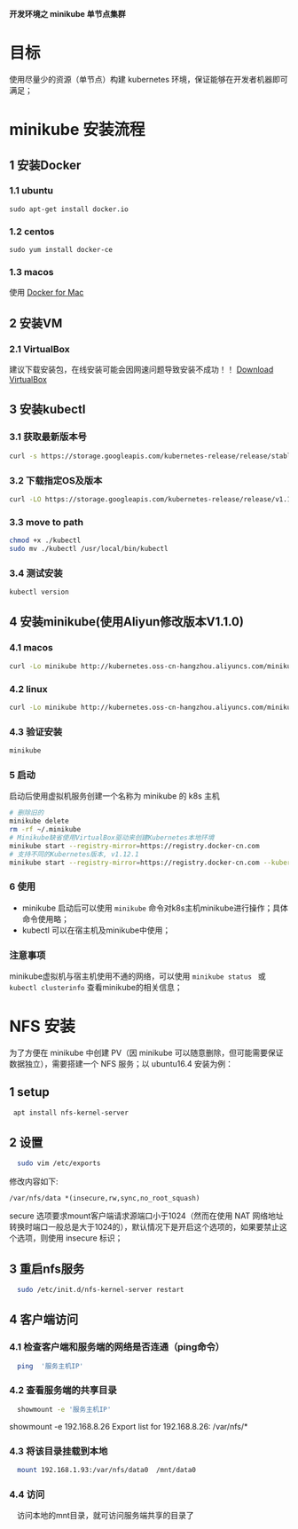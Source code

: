 **开发环境之 minikube 单节点集群**

# 目标
使用尽量少的资源（单节点）构建 kubernetes 环境，保证能够在开发者机器即可满足；

# minikube 安装流程
## 1 安装Docker
### 1.1 ubuntu
```
sudo apt-get install docker.io
```
### 1.2 centos
```
sudo yum install docker-ce
```
### 1.3 macos
使用 [Docker for Mac](https://docs.docker.com/docker-for-mac/)


## 2 安装VM
### 2.1 VirtualBox
建议下载安装包，在线安装可能会因网速问题导致安装不成功！！
[Download VirtualBox](https://www.virtualbox.org/wiki/Downloads)


## 3 安装kubectl
### 3.1 获取最新版本号

```sh
curl -s https://storage.googleapis.com/kubernetes-release/release/stable.txt  # v1.15.0
```
### 3.2 下载指定OS及版本
```sh
curl -LO https://storage.googleapis.com/kubernetes-release/release/v1.15.0/bin/linux/amd64/kubectl
```

### 3.3 move to path
```sh
chmod +x ./kubectl
sudo mv ./kubectl /usr/local/bin/kubectl
```

### 3.4 测试安装
```sh
kubectl version
```

## 4 安装minikube(使用Aliyun修改版本V1.1.0)
### 4.1 macos
```sh
curl -Lo minikube http://kubernetes.oss-cn-hangzhou.aliyuncs.com/minikube/releases/v1.1.0/minikube-darwin-amd64 && chmod +x minikube && sudo mv minikube /usr/local/bin/
```
### 4.2 linux
```sh
curl -Lo minikube http://kubernetes.oss-cn-hangzhou.aliyuncs.com/minikube/releases/v1.1.0/minikube-linux-amd64 && chmod +x minikube && sudo mv minikube /usr/local/bin/
```
### 4.3 验证安装
```sh
minikube 
```

### 5 启动
启动后使用虚拟机服务创建一个名称为 minikube 的 k8s 主机
```sh
# 删除旧的
minikube delete 
rm -rf ~/.minikube
# Minikube缺省使用VirtualBox驱动来创建Kubernetes本地环境
minikube start --registry-mirror=https://registry.docker-cn.com
# 支持不同的Kubernetes版本, v1.12.1
minikube start --registry-mirror=https://registry.docker-cn.com --kubernetes-version v1.12.1
```

### 6 使用
- minikube 启动后可以使用 `minikube` 命令对k8s主机minikube进行操作；具体命令使用略；
- kubectl 可以在宿主机及minikube中使用；

### 注意事项
minikube虚拟机与宿主机使用不通的网络，可以使用 `minikube status ` 或 `kubectl clusterinfo` 查看minikube的相关信息；


# NFS 安装
为了方便在 minikube 中创建 PV（因 minikube 可以随意删除，但可能需要保证数据独立），需要搭建一个 NFS 服务；以 ubuntu16.4 安装为例：
## 1 setup
```sh
 apt install nfs-kernel-server
```

## 2 设置
```sh
  sudo vim /etc/exports
```
修改内容如下:
```
/var/nfs/data *(insecure,rw,sync,no_root_squash)
```
secure 选项要求mount客户端请求源端口小于1024（然而在使用 NAT 网络地址转换时端口一般总是大于1024的），默认情况下是开启这个选项的，如果要禁止这个选项，则使用 insecure 标识；

## 3 重启nfs服务
```sh
  sudo /etc/init.d/nfs-kernel-server restart
```

## 4 客户端访问
### 4.1 检查客户端和服务端的网络是否连通（ping命令）
```sh
  ping  '服务主机IP'
```
### 4.2 查看服务端的共享目录
```sh
  showmount -e '服务主机IP'
```
showmount -e 192.168.8.26
Export list for 192.168.8.26:
/var/nfs/*

### 4.3 将该目录挂载到本地
```sh
  mount 192.168.1.93:/var/nfs/data0  /mnt/data0
```
### 4.4 访问
　访问本地的mnt目录，就可访问服务端共享的目录了